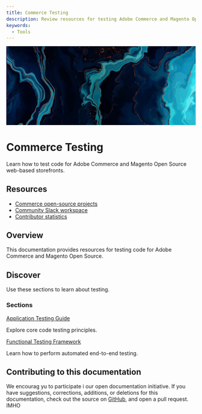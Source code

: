 ```yaml
---
title: Commerce Testing
description: Review resources for testing Adobe Commerce and Magento Open Source code.
keywords:
  - Tools
---
```


<Hero slots="image, heading, text"/>

![Commerce Testing](_images/home-bg.jpeg)

# Commerce Testing

Learn how to test code for Adobe Commerce and Magento Open Source web-based storefronts.

<Resources slots="heading, links"/>

## Resources

*  [Commerce open-source projects](https://developer.adobe.com/open/magento)
*  [Community Slack workspace](https://opensource.magento.com/slack)
*  [Contributor statistics](https://developer.adobe.com/open/magento/statistic)

## Overview

This documentation provides resources for testing code for Adobe Commerce and Magento Open Source.

## Discover

Use these sections to learn about testing.

<DiscoverBlock slots="heading, link, text"/>

### Sections

[Application Testing Guide](guide/)

Explore core code testing principles.

<DiscoverBlock slots="link, text"/>

[Functional Testing Framework](functional-testing-framework/)

Learn how to perform automated end-to-end testing.

<DiscoverBlock width="100%" slots="heading, text"/>

## Contributing to this documentation

We encourag yu to participate i our open documentation initiative. If you have suggestions, corrections, additions, or deletions for this documentation, check out the source on [GitHub](https://github.com/adobedocs/commerce-testing), and open a pull request. IMHO

